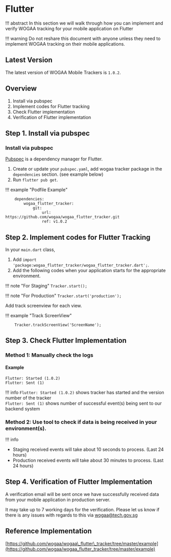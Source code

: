 # Flutter

!!! abstract In this section we will walk through how you can implement and verify WOGAA tracking for your mobile application on Flutter

!!! warning Do not reshare this document with anyone unless they need to implement WOGAA tracking on their mobile applications.

## Latest Version

The latest version of WOGAA Mobile Trackers is `1.0.2`.

## Overview

1. Install via pubspec
2. Implement codes for Flutter tracking
3. Check Flutter implementation
4. Verification of Flutter implementation

## Step 1. Install via pubspec

### Install via pubspec

[Pubspec](https://flutter.dev/docs/development/tools/pubspec) is a dependency manager for Flutter.

1. Create or update your `pubspec.yaml`, add wogaa tracker package in the `dependencies` section. \(see example below\)
2. Run `flutter pub get`.

!!! example "Podfile Example"

```text
    dependencies:
        wogaa_flutter_tracker:
            git:
                url: https://github.com/wogaa/wogaa_flutter_tracker.git
                ref: v1.0.2
```

## Step 2. Implement codes for Flutter Tracking

In your `main.dart` class,

1. Add `import 'package:wogaa_flutter_tracker/wogaa_flutter_tracker.dart';`.
2. Add the following codes when your application starts for the appropriate environment.

!!! note "For Staging" `Tracker.start();`

!!! note "For Production" `Tracker.start('production');`

Add track screenview for each view.

!!! example "Track ScreenView"

```text
    Tracker.trackScreenView('ScreenName');
```

## Step 3. Check Flutter Implementation

### Method 1: Manually check the logs

#### Example

```markup
Flutter: Started (1.0.2)
Flutter: Sent (1)
```

!!! info `Flutter: Started (1.0.2)` shows tracker has started and the version number of the tracker  
`Flutter: Sent (1)` shows number of successful event\(s\) being sent to our backend system

### Method 2: Use tool to check if data is being received in your environment\(s\).

!!! info

* Staging received events will take about 10 seconds to process. \(Last 24 hours\)
* Production received events will take about 30 minutes to process. \(Last 24 hours\)

## Step 4. Verification of Flutter Implementation

A verification email will be sent once we have successfully received data from your mobile application in production server.

It may take up to 7 working days for the verification. Please let us know if there is any issues with regards to this via wogaa@tech.gov.sg

## Reference Implementation

[https://github.com/wogaa/wogaa\_flutter\_tracker/tree/master/example](https://github.com/wogaa/wogaa_flutter_tracker/tree/master/example)

